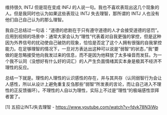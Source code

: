 维持很久 INTJ 但是现在变成 INFJ 的人说一句。我也不喜欢表现出这几个现象的人。但是我同时也认为如果这些表现让 INTJ 失去理智，那所谓的 INTJ 人也没有他们自己自己认为的那么理智。

我自己总结过一句话：“道德的悲剧在于只有遵守道德的人才会接受道德的惩罚”。应用到视频的场景中：通常大家会认为“理性”代表着对自我更强的掌控，但是这种因为外界信号的扰动使自己破防的现象，恰恰是否定了这个人拥有很强的自我掌控能力。在足够理智的情况下，一旦对方表达出这种可以说是”弱智“的状态，”我“要做的是忽略接受他向我发过来的信息，而不是因为他释放了太多噪音而发狂。为一个我不认同（没想好有什么好的词汇）的人产生负面情绪其实本身是极其不经济不理性的反应。

总结一下就是。理性的人理性的认识感性的存在，并与其共存（认同弱智行为会让人感性，所以从设计上避免重复反刍那些”弱智“所发表的言论，而让自己进入不理性的正反馈循环）。不理性的人自以为理性，实际上不过是”理性“的极端感性崇拜者罢了。

[1] 五招让INTJ失去理智 - https://www.youtube.com/watch?v=fdvk78N3iWo